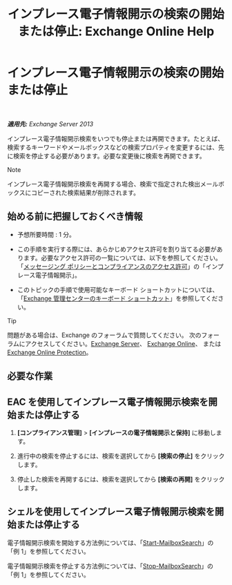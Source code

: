 ﻿---
title: 'インプレース電子情報開示の検索の開始または停止: Exchange Online Help'
TOCTitle: インプレース電子情報開示の検索の開始または停止
ms:assetid: 0d546763-4bf5-4523-91f4-d181b7ee4ac2
ms:mtpsurl: https://technet.microsoft.com/ja-jp/library/Dd335090(v=EXCHG.150)
ms:contentKeyID: 49895238
ms.date: 05/22/2018
mtps_version: v=EXCHG.150
ms.translationtype: HT
---

# インプレース電子情報開示の検索の開始または停止

 

_**適用先:** Exchange Server 2013_

インプレース電子情報開示検索をいつでも停止または再開できます。たとえば、検索するキーワードやメールボックスなどの検索プロパティを変更するには、先に検索を停止する必要があります。必要な変更後に検索を再開できます。


> [!NOTE]
> インプレース電子情報開示検索を再開する場合、検索で指定された検出メールボックスにコピーされた検索結果が削除されます。



## 始める前に把握しておくべき情報

  - 予想所要時間 : 1 分。

  - この手順を実行する際には、あらかじめアクセス許可を割り当てる必要があります。必要なアクセス許可の一覧については、以下を参照してください。「[メッセージング ポリシーとコンプライアンスのアクセス許可](messaging-policy-and-compliance-permissions-exchange-2013-help.md)」の「インプレース電子情報開示」。

  - このトピックの手順で使用可能なキーボード ショートカットについては、「[Exchange 管理センターのキーボード ショートカット](keyboard-shortcuts-in-the-exchange-admin-center-exchange-online-protection-help.md)」を参照してください。


> [!TIP]
> 問題がある場合は、Exchange のフォーラムで質問してください。 次のフォーラムにアクセスしてください。<A href="https://go.microsoft.com/fwlink/p/?linkid=60612">Exchange Server</A>、 <A href="https://go.microsoft.com/fwlink/p/?linkid=267542">Exchange Online</A>、 または <A href="https://go.microsoft.com/fwlink/p/?linkid=285351">Exchange Online Protection</A>。



## 必要な作業

## EAC を使用してインプレース電子情報開示検索を開始または停止する

1.  **\[コンプライアンス管理\]** \> **\[インプレースの電子情報開示と保持\]** に移動します。

2.  進行中の検索を停止するには、検索を選択してから **\[検索の停止\]** をクリックします。

3.  停止した検索を再開するには、検索を選択してから **\[検索の再開\]** をクリックします。

## シェルを使用してインプレース電子情報開示検索を開始または停止する

電子情報開示検索を開始する方法例については、「[Start-MailboxSearch](https://technet.microsoft.com/ja-jp/library/dd351245\(v=exchg.150\))」の「例 1」を参照してください。

電子情報開示検索を停止する方法例については、「[Stop-MailboxSearch](https://technet.microsoft.com/ja-jp/library/dd351075\(v=exchg.150\))」の「例 1」を参照してください。

